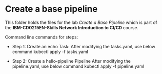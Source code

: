 # Create a base pipeline

This folder holds the files for the lab _Create a Base Pipeline_ which is part of the **IBM-CD0215EN-Skills Network Introduction to CI/CD** course.

Command line commands for steps:
- Step 1: Create an echo Task:
    After modifying the tasks.yaml, use below command
    kubectl apply -f tasks.yaml

- Step 2: Create a hello-pipeline Pipeline
    After modifying the pipeline.yaml, use below command
    kubectl apply -f pipeline.yaml